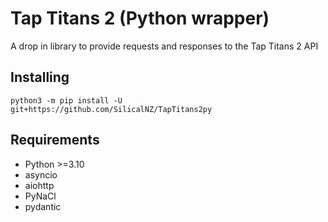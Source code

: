 Tap Titans 2 (Python wrapper)
========
A drop in library to provide requests and responses to the Tap Titans 2 API

## Installing

```
python3 -m pip install -U git+https://github.com/SilicalNZ/TapTitans2py
```

## Requirements
- Python >=3.10
- asyncio
- aiohttp
- PyNaCl
- pydantic
